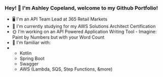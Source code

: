 ### Hey! 👋 I'm Ashley Copeland, welcome to my Github Portfolio!
- 🖥 I'm an API Team Lead at 365 Retail Markets
- 🌻 I'm currently studying for my AWS Solutions Architect Certification
- 🌞 I'm working on an API Powered Application Writing Tool - Imagine: Paint by Numbers but with your Word Count
- 🌌 I'm familiar with:
- - Kotlin
  - Spring Boot
  - Swagger
  - AWS (Lambda, SQS, Step Functions, &more)
